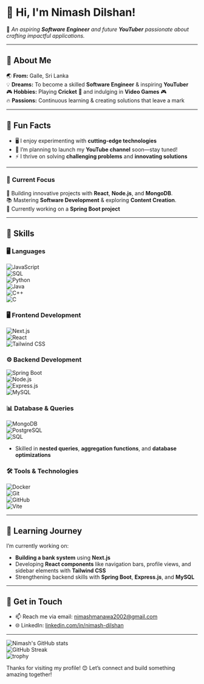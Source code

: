 # 👋 Hi, I'm **Nimash Dilshan!**  

🎨 _An aspiring **Software Engineer** and future **YouTuber** passionate about crafting impactful applications._  

---

## 🌟 **About Me**  
🌏 **From:** Galle, Sri Lanka  
💡 **Dreams:** To become a skilled **Software Engineer** & inspiring **YouTuber**  
🎮 **Hobbies:** Playing **Cricket** 🏏 and indulging in **Video Games** 🎮  
🔥 **Passions:** Continuous learning & creating solutions that leave a mark  

---

## 🌈 **Fun Facts**  
- 🖥️ I enjoy experimenting with **cutting-edge technologies**  
- 🎥 I’m planning to launch my **YouTube channel** soon—stay tuned!  
- ⚡ I thrive on solving **challenging problems** and **innovating solutions**  

---

### 💼 **Current Focus**  
🔧 Building innovative projects with **React**, **Node.js**, and **MongoDB**.  
📚 Mastering **Software Development** & exploring **Content Creation**.  
🚀 Currently working on a **Spring Boot project**  

---

## 💼 Skills  

### 🖥️ Languages  
![JavaScript](https://img.shields.io/badge/JavaScript-ES6%2B-yellow?style=for-the-badge&logo=javascript)  
![SQL](https://img.shields.io/badge/SQL-MySQL-blue?style=for-the-badge&logo=mysql)  
![Python](https://img.shields.io/badge/Python-3.9-blueviolet?style=for-the-badge&logo=python)  
![Java](https://img.shields.io/badge/Java-007396?style=for-the-badge&logo=java)  
![C++](https://img.shields.io/badge/C++-00599C?style=for-the-badge&logo=c%2B%2B)  
![C](https://img.shields.io/badge/C-00599C?style=for-the-badge&logo=c)  

### 🖥️ Frontend Development  
![Next.js](https://img.shields.io/badge/Next.js-black?style=for-the-badge&logo=next.js)  
![React](https://img.shields.io/badge/React-JS-61DAFB?style=for-the-badge&logo=react)  
![Tailwind CSS](https://img.shields.io/badge/Tailwind_CSS-blue?style=for-the-badge&logo=tailwind-css)  

### ⚙️ Backend Development  
![Spring Boot](https://img.shields.io/badge/Spring%20Boot-green?style=for-the-badge&logo=spring)  
![Node.js](https://img.shields.io/badge/Node.js-339933?style=for-the-badge&logo=node.js)  
![Express.js](https://img.shields.io/badge/Express.js-404D59?style=for-the-badge&logo=express)  
![MySQL](https://img.shields.io/badge/MySQL-Database-4479A1?style=for-the-badge&logo=mysql)  

### 📊 Database & Queries  
![MongoDB](https://img.shields.io/badge/MongoDB-47A248?style=for-the-badge&logo=mongodb)  
![PostgreSQL](https://img.shields.io/badge/PostgreSQL-316192?style=for-the-badge&logo=postgresql)  
![SQL](https://img.shields.io/badge/SQL-MySQL-informational?style=for-the-badge&logo=mysql)  
- Skilled in **nested queries**, **aggregation functions**, and **database optimizations**  

### 🛠️ Tools & Technologies  
![Docker](https://img.shields.io/badge/Docker-2496ED?style=for-the-badge&logo=docker)  
![Git](https://img.shields.io/badge/Git-F05032?style=for-the-badge&logo=git)  
![GitHub](https://img.shields.io/badge/GitHub-181717?style=for-the-badge&logo=github)  
![Vite](https://img.shields.io/badge/Vite-646CFF?style=for-the-badge&logo=vite)  

---

## 🌱 Learning Journey  
I’m currently working on:  
- **Building a bank system** using **Next.js**  
- Developing **React components** like navigation bars, profile views, and sidebar elements with **Tailwind CSS**  
- Strengthening backend skills with **Spring Boot**, **Express.js**, and **MySQL**  

---

## 📝 Get in Touch  
- 📫 Reach me via email: [nimashmanawa2002@gmail.com](mailto:nimashmanawa2002@gmail.com)  
- 🌐 LinkedIn: [linkedin.com/in/nimash-dilshan](https://www.linkedin.com/in/nimash-dilshan-36b973305/)  

---

![Nimash's GitHub stats](https://github-readme-stats.vercel.app/api?username=nimashXDilshan&show_icons=true&theme=dark)  
![GitHub Streak](https://github-readme-streak-stats.herokuapp.com/?user=nimashXDilshan&theme=dark)  
![trophy](https://github-profile-trophy.vercel.app/?username=nimashXDilshan&theme=darkhub)  

Thanks for visiting my profile! 😊 Let’s connect and build something amazing together!  
